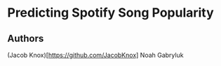 # Predicting Spotify Song Popularity
## Authors
(Jacob Knox)[https://github.com/JacobKnox]
Noah Gabryluk

